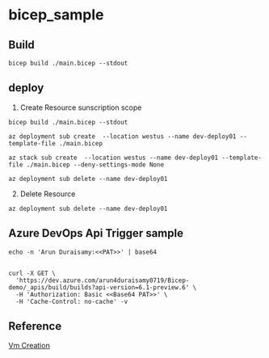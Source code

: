 # bicep_sample

## Build
````
bicep build ./main.bicep --stdout
````

## deploy

1. Create Resource sunscription scope

````
bicep build ./main.bicep --stdout

az deployment sub create  --location westus --name dev-deploy01 --template-file ./main.bicep

az stack sub create  --location westus --name dev-deploy01 --template-file ./main.bicep --deny-settings-mode None

az deployment sub delete --name dev-deploy01
````

2. Delete Resource 

````
az deployment sub delete --name dev-deploy01

````

## Azure DevOps Api Trigger sample

````
echo -n 'Arun Duraisamy:<<PAT>>' | base64


curl -X GET \
  'https://dev.azure.com/arun4duraisamy0719/Bicep-demo/_apis/build/builds?api-version=6.1-preview.6' \
  -H 'Authorization: Basic <<Base64 PAT>>' \
  -H 'Cache-Control: no-cache' -v
````

## Reference

[Vm Creation](https://learn.microsoft.com/en-us/azure/virtual-machines/windows/quick-create-bicep?tabs=CLI)